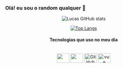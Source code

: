 ### Olá! eu sou o random qualquer 🤚

<div align="center">

![Lucas GitHub stats](https://github-readme-stats.vercel.app/api?username=LcsZro&show_icons=true&theme=radical)

[![Top Langs](https://github-readme-stats.vercel.app/api/top-langs/?username=LcsZro&langs_count=8)](https://github.com/anuraghazra/github-readme-stats)
    
<div align="center"
img src="https://desblogada.files.wordpress.co..." width="0px">

</div>

#### Tecnologias que uso no meu dia

<div style='display: incline_block'><br/>
    <img align="center" height="30" width="40" src="https://cdn.jsdelivr.net/gh/devicons/devicon/icons/nuxtjs/nuxtjs-original.svg">
     <img align="center" height="30" width="40" src="https://cdn.jsdelivr.net/gh/devicons/devicon/icons/nodejs/nodejs-original.svg">
    <img align='center' src="https://cdn.jsdelivr.net/gh/devicons/devicon/icons/tailwindcss/tailwindcss-plain.svg" alt='GitHub'  height='30'
     width='40'/>
    <img align="center" alt="vue" height="30" width="40" src="https://img.icons8.com/color/48/null/vue-js.png"/>
</div>




